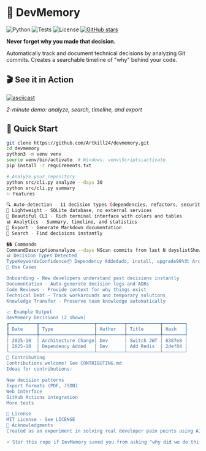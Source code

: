 # 🧠 DevMemory

![Python](https://img.shields.io/badge/python-3.11+-blue.svg)
![Tests](https://github.com/Artkill24/devmemory/workflows/Tests/badge.svg)
![License](https://img.shields.io/badge/license-MIT-green.svg)
[![GitHub stars](https://img.shields.io/github/stars/Artkill24/devmemory)](https://github.com/Artkill24/devmemory/stargazers)

**Never forget why you made that decision.**

Automatically track and document technical decisions by analyzing Git commits. Creates a searchable timeline of "why" behind your code.

## 🎬 See it in Action

[![asciicast](https://asciinema.org/a/t4kIvVJzvNDFEHjrewUsnlYYX.svg)](https://asciinema.org/a/t4kIvVJzvNDFEHjrewUsnlYYX)

*2-minute demo: analyze, search, timeline, and export*

## 🚀 Quick Start
```bash
git clone https://github.com/Artkill24/devmemory.git
cd devmemory
python3 -m venv venv
source venv/bin/activate  # Windows: venv\Scripts\activate
pip install -r requirements.txt

# Analyze your repository
python src/cli.py analyze --days 30
python src/cli.py summary
✨ Features

🔍 Auto-detection - 11 decision types (dependencies, refactors, security fixes...)
💾 Lightweight - SQLite database, no external services
🎨 Beautiful CLI - Rich terminal interface with colors and tables
📊 Analytics - Summary, timeline, and statistics
📄 Export - Generate Markdown documentation
🔎 Search - Find decisions instantly

�� Commands
CommandDescriptionanalyze --days NScan commits from last N dayslistShow all decisions in tablesummaryQuick project overview with metricstimelineVisual chronological view by monthsearch <keyword>Find specific decisionsshow <id>Full details of a decisionexportGenerate Markdown reportrecentToday's decisionsstatsStatistics by type
📊 Decision Types Detected
TypeKeywordsConfidence📦 Dependency Addedadd, install, upgrade90%🏗️ Architecture Changerefactor, redesign, migrate80%🔧 Workaroundhack, temporary, hotfix85%⚡ Performanceoptimize, cache, faster70%🔒 Security Fixvulnerability, CVE95%⚙️ Config Changesettings, environment60%🔌 API Designendpoint, route, interface75%🗄️ Database Schemamigration, table, column85%📝 Documentationdocs, readme40%🧪 Testingtest, unittest50%
🎯 Use Cases

Onboarding - New developers understand past decisions instantly
Documentation - Auto-generate decision logs and ADRs
Code Reviews - Provide context for why things exist
Technical Debt - Track workarounds and temporary solutions
Knowledge Transfer - Preserve team knowledge automatically

📈 Example Output
DevMemory Decisions (2 shown)
┏━━━━━━━━━━┳━━━━━━━━━━━━━━━━━━━━┳━━━━━━━━━━┳━━━━━━━━━━━━┳━━━━━━━━┓
┃ Date     ┃ Type               ┃ Author   ┃ Title      ┃ Hash   ┃
┡━━━━━━━━━━╇━━━━━━━━━━━━━━━━━━━━╇━━━━━━━━━━╇━━━━━━━━━━━━╇━━━━━━━━┩
│ 2025-10  │ Architecture Change│ Dev      │ Switch JWT │ 6387e8 │
│ 2025-10  │ Dependency Added   │ Dev      │ Add Redis  │ 2def04 │
└──────────┴────────────────────┴──────────┴────────────┴────────┘
🤝 Contributing
Contributions welcome! See CONTRIBUTING.md
Ideas for contributions:

New decision patterns
Export formats (PDF, JSON)
Web interface
GitHub Actions integration
More tests

📄 License
MIT License - See LICENSE
🙏 Acknowledgments
Created as an experiment in solving real developer pain points using AI-assisted development.

⭐ Star this repo if DevMemory saved you from asking "why did we do this?"
